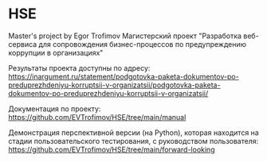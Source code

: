 # HSE
Master's project by Egor Trofimov
Магистерский проект "Разработка веб-сервиса для сопровождения бизнес-процессов по предупреждению коррупции в организациях"

Результаты проекта доступны по адресу: https://inargument.ru/statement/podgotovka-paketa-dokumentov-po-preduprezhdeniyu-korruptsii-v-organizatsii/podgotovka-paketa-dokumentov-po-preduprezhdeniyu-korruptsii-v-organizatsii/

Документация по проекту: https://github.com/EVTrofimov/HSE/tree/main/manual

Демонстрация перспективной версии (на Python), которая находится на стадии пользовательского тестирования, с руководством пользователя: https://github.com/EVTrofimov/HSE/tree/main/forward-looking
